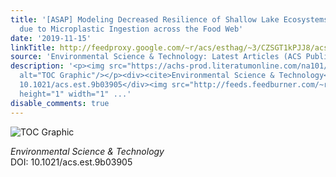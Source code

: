 ```yaml
---
title: '[ASAP] Modeling Decreased Resilience of Shallow Lake Ecosystems toward Eutrophication
  due to Microplastic Ingestion across the Food Web'
date: '2019-11-15'
linkTitle: http://feedproxy.google.com/~r/acs/esthag/~3/CZSGT1kPJJ8/acs.est.9b03905
source: 'Environmental Science & Technology: Latest Articles (ACS Publications)'
description: '<p><img src="https://achs-prod.literatumonline.com/na101/home/literatum/publisher/achs/journals/content/esthag/0/esthag.ahead-of-print/acs.est.9b03905/20191115/images/medium/es9b03905_0005.gif"
  alt="TOC Graphic"/></p><div><cite>Environmental Science & Technology</cite></div><div>DOI:
  10.1021/acs.est.9b03905</div><img src="http://feeds.feedburner.com/~r/acs/esthag/~4/CZSGT1kPJJ8"
  height="1" width="1" ...'
disable_comments: true
---
```

<p><img src="https://achs-prod.literatumonline.com/na101/home/literatum/publisher/achs/journals/content/esthag/0/esthag.ahead-of-print/acs.est.9b03905/20191115/images/medium/es9b03905_0005.gif" alt="TOC Graphic"/></p><div><cite>Environmental Science & Technology</cite></div><div>DOI: 10.1021/acs.est.9b03905</div><img src="http://feeds.feedburner.com/~r/acs/esthag/~4/CZSGT1kPJJ8" height="1" width="1" ...